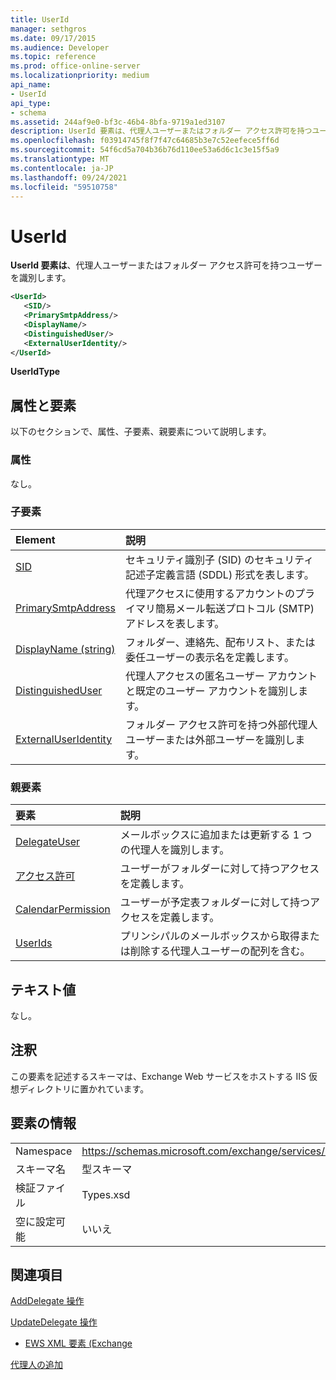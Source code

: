 ```yaml
---
title: UserId
manager: sethgros
ms.date: 09/17/2015
ms.audience: Developer
ms.topic: reference
ms.prod: office-online-server
ms.localizationpriority: medium
api_name:
- UserId
api_type:
- schema
ms.assetid: 244af9e0-bf3c-46b4-8bfa-9719a1ed3107
description: UserId 要素は、代理人ユーザーまたはフォルダー アクセス許可を持つユーザーを識別します。
ms.openlocfilehash: f03914745f8f7f47c64685b3e7c52eefece5ff6d
ms.sourcegitcommit: 54f6cd5a704b36b76d110ee53a6d6c1c3e15f5a9
ms.translationtype: MT
ms.contentlocale: ja-JP
ms.lasthandoff: 09/24/2021
ms.locfileid: "59510758"
---
```

# <a name="userid"></a>UserId

**UserId 要素は**、代理人ユーザーまたはフォルダー アクセス許可を持つユーザーを識別します。 
  
```xml
<UserId>
   <SID/>
   <PrimarySmtpAddress/>
   <DisplayName/>
   <DistinguishedUser/>
   <ExternalUserIdentity/>
</UserId>
```

 **UserIdType**
## <a name="attributes-and-elements"></a>属性と要素

以下のセクションで、属性、子要素、親要素について説明します。
  
### <a name="attributes"></a>属性

なし。
  
### <a name="child-elements"></a>子要素

|**Element**|**説明**|
|:-----|:-----|
|[SID](sid.md) <br/> |セキュリティ識別子 (SID) のセキュリティ記述子定義言語 (SDDL) 形式を表します。  <br/> |
|[PrimarySmtpAddress](primarysmtpaddress.md) <br/> |代理アクセスに使用するアカウントのプライマリ簡易メール転送プロトコル (SMTP) アドレスを表します。  <br/> |
|[DisplayName (string)](displayname-string.md) <br/> |フォルダー、連絡先、配布リスト、または委任ユーザーの表示名を定義します。  <br/> |
|[DistinguishedUser](distinguisheduser.md) <br/> |代理人アクセスの匿名ユーザー アカウントと既定のユーザー アカウントを識別します。  <br/> |
|[ExternalUserIdentity](externaluseridentity.md) <br/> |フォルダー アクセス許可を持つ外部代理人ユーザーまたは外部ユーザーを識別します。  <br/> |
   
### <a name="parent-elements"></a>親要素

|**要素**|**説明**|
|:-----|:-----|
|[DelegateUser](delegateuser.md) <br/> |メールボックスに追加または更新する 1 つの代理人を識別します。  <br/> |
|[アクセス許可](permission.md) <br/> |ユーザーがフォルダーに対して持つアクセスを定義します。  <br/> |
|[CalendarPermission](calendarpermission.md) <br/> |ユーザーが予定表フォルダーに対して持つアクセスを定義します。  <br/> |
|[UserIds](userids.md) <br/> |プリンシパルのメールボックスから取得または削除する代理人ユーザーの配列を含む。  <br/> |
   
## <a name="text-value"></a>テキスト値

なし。
  
## <a name="remarks"></a>注釈

この要素を記述するスキーマは、Exchange Web サービスをホストする IIS 仮想ディレクトリに置かれています。
  
## <a name="element-information"></a>要素の情報

|||
|:-----|:-----|
|Namespace  <br/> |https://schemas.microsoft.com/exchange/services/2006/types  <br/> |
|スキーマ名  <br/> |型スキーマ  <br/> |
|検証ファイル  <br/> |Types.xsd  <br/> |
|空に設定可能  <br/> |いいえ  <br/> |
   
## <a name="see-also"></a>関連項目



[AddDelegate 操作](adddelegate-operation.md)
  
[UpdateDelegate 操作](updatedelegate-operation.md)


- [EWS XML 要素 (Exchange](ews-xml-elements-in-exchange.md)


[代理人の追加](https://msdn.microsoft.com/library/3a744150-66a3-4a13-9433-793603ba5038%28Office.15%29.aspx)

